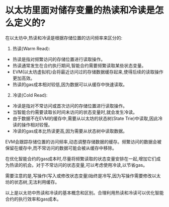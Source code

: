 # 以太坊里面对储存变量的热读和冷读是怎么定义的?

在以太坊中,热读和冷读是根据存储位置的访问频率来区分的:

1. 热读(Warm Read):
- 热读是指对频繁访问的存储位置进行读取操作。
- 热读通常发生在合约执行期间,智能合约需要频繁读取某些状态变量。
- EVM(以太坊虚拟机)会将最近访问过的存储数据缓存起来,使得后续的读取操作更加高效。
- 热读的gas成本相对较低,因为数据可以从缓存中快速读取。

2. 冷读(Cold Read):  
- 冷读是指对不常访问或首次访问的存储位置进行读取操作。
- 当智能合约需要读取长时间未访问的状态变量时,就会发生冷读。
- 由于数据不在EVM的缓存中,需要从以太坊的状态树(State Trie)中读取,因此冷读的操作相对较慢。
- 冷读的gas成本比热读更高,因为需要从状态树中读取数据。

EVM会跟踪存储位置的访问频率,动态调整存储数据的缓存。频繁访问的数据会被保留在缓存中,而不常访问的数据可能会被从缓存中移除。

在优化智能合约的gas成本时,尽量将频繁读取的状态变量安排在一起,增加它们成为热读的机会。对于不常访问的状态变量,可以考虑使用冷读,以节省gas。

需要注意的是,写操作(写入或修改状态变量)始终是冷写,因为写操作需要修改以太坊的状态树,无法利用缓存。

以上是以太坊中热读和冷读的基本概念和区别。合理利用热读和冷读可以优化智能合约的执行效率和gas成本。
